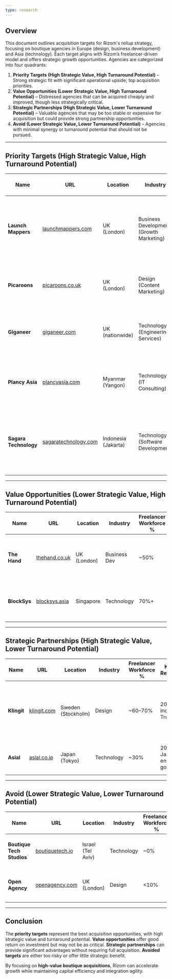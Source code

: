 ```yaml
---
type: research
---
```

## Overview
This document outlines acquisition targets for Rizom's rollup strategy, focusing on boutique agencies in Europe (design, business development) and Asia (technology). Each target aligns with Rizom’s freelancer-driven model and offers strategic growth opportunities. Agencies are categorized into four quadrants:

1. **Priority Targets (High Strategic Value, High Turnaround Potential)** – Strong strategic fit with significant operational upside; top acquisition priorities.
2. **Value Opportunities (Lower Strategic Value, High Turnaround Potential)** – Distressed agencies that can be acquired cheaply and improved, though less strategically critical.
3. **Strategic Partnerships (High Strategic Value, Lower Turnaround Potential)** – Valuable agencies that may be too stable or expensive for acquisition but could provide strong partnership opportunities.
4. **Avoid (Lower Strategic Value, Lower Turnaround Potential)** – Agencies with minimal synergy or turnaround potential that should not be pursued.

---

## Priority Targets (High Strategic Value, High Turnaround Potential)

| Name                 | URL                                  | Location           | Industry         | Freelancer Workforce % | Key Client Relationships                                    | Estimated Valuation           | Main Operational Challenges                                                         | Suggested Integration Approach                                                                         |
|----------------------|--------------------------------------|--------------------|------------------|------------------------|--------------------------------------------------------------|-------------------------------|--------------------------------------------------------------------------------------|--------------------------------------------------------------------------------------------------------|
| **Launch Mappers**   | [launchmappers.com](https://www.launchmappers.com)    | UK (London)       | Business Development (Growth Marketing) | ~70% | Tech startups (e.g. *Moonworkers*, *KISSPatent*) | ~$1.5–2M | Limited project capacity; quality control issues | Absorb into Rizom as a growth-marketing arm; provide operational support and expand into enterprise clients. |
| **Picaroons**        | [picaroons.co.uk](http://www.picaroons.co.uk)         | UK (London)       | Design (Content Marketing)    | 80–90% | Niche brands, social enterprises | ~$0.5–1M | Founder-led, inconsistent revenue | Integrate as a content studio; add project managers and sales to scale. |
| **Giganeer**         | [giganeer.com](https://giganeer.com)                 | UK (nationwide)   | Technology (Engineering Services) | ~90% | UK SMEs (engineering, manufacturing) | ~$1–2M | Minimal marketing reach; underutilized talent pool | Fold into Rizom’s engineering unit; invest in platform and quality control. |
| **Plancy Asia**      | [plancyasia.com](https://plancyasia.com) | Myanmar (Yangon)  | Technology (IT Consulting)     | ~70% | 40+ SE Asian SMEs | <$0.5M | New company, volatile market | Use as an offshore development hub; stabilize operations and shift HQ if necessary. |
| **Sagara Technology** | [sagaratechnology.com](https://sagaratechnology.com) | Indonesia (Jakarta) | Technology (Software Development) | ~80% | Indonesian government, NGOs, startups | ~$2–3M | Crowded market, no focus | Narrow focus to high-demand services; leverage Rizom brand for enterprise contracts. |

---

## Value Opportunities (Lower Strategic Value, High Turnaround Potential)

| Name            | URL                                | Location          | Industry      | Freelancer Workforce % | Key Client Relationships                      | Estimated Valuation       | Main Operational Challenges                                               | Suggested Integration Approach                                |
|-----------------|------------------------------------|-------------------|---------------|------------------------|------------------------------------------------|---------------------------|--------------------------------------------------------------------------|--------------------------------------------------------------|
| **The Hand**    | [thehand.co.uk](https://www.thehand.co.uk)        | UK (London)     | Business Dev  | ~50% | Boutique design firms | ~$0.5M | Niche market, limited scale | Absorb into Rizom’s business development operations; expand lead-gen model. |
| **BlockSys**    | [blocksys.asia](https://www.blocksys.asia)        | Singapore       | Technology    | 70%+ | SMEs (Fintech, Blockchain) | ~$0.3M | Minimal marketing, reliance on referrals | Acquire as R&D bolt-on for blockchain/AI; standardize offerings. |

---

## Strategic Partnerships (High Strategic Value, Lower Turnaround Potential)

| Name            | URL                              | Location            | Industry     | Freelancer Workforce % | Key Client Relationships                               | Estimated Valuation       | Main Operational Challenges                                            | Suggested Integration Approach                               |
|-----------------|----------------------------------|---------------------|--------------|------------------------|---------------------------------------------------------|---------------------------|-------------------------------------------------------------|-----------------------------------------------------------|
| **Klingit**     | [klingit.com](https://klingit.com)          | Sweden (Stockholm) | Design       | ~60–70% | 200+ clients incl. H&M, Trustly | ~$15M | Rapid growth, breakeven tight | Strategic partnership or minority investment; leverage design talent for Rizom agencies. |
| **Asial**       | [asial.co.jp](https://en.asial.co.jp)      | Japan (Tokyo)      | Technology   | ~30% | 200+ Japanese enterprises, government | ~$10M | Cultural/language barriers; traditional employment model | Joint venture for Japan/Asia market expansion. |

---

## Avoid (Lower Strategic Value, Lower Turnaround Potential)

| Name                     | URL                              | Location        | Industry   | Freelancer Workforce % | Key Client Relationships               | Estimated Valuation     | Main Operational Challenges                                              | Suggested Integration Approach       |
|--------------------------|----------------------------------|-----------------|------------|------------------------|----------------------------------------|-------------------------|--------------------------------------------------------------------------|-------------------------------------|
| **Boutique Tech Studios** | [boutiquetech.io](https://boutiquetech.io)      | Israel (Tel Aviv) | Technology | ~0% | Very small SME projects | <$0.2M | Tiny team, no unique IP, no enterprise clients | **Do Not Pursue.** No strategic or financial gain. |
| **Open Agency** | [openagency.com](https://openagency.com)    | UK (London)   | Design     | <10% | Legacy branding/print clients | ~$0.5–1M | Outdated model, high overhead | **Avoid.** Poor ROI; better alternatives available. |

---

## Conclusion
The **priority targets** represent the best acquisition opportunities, with high strategic value and turnaround potential. **Value opportunities** offer good return on investment but may not be as critical. **Strategic partnerships** can provide significant advantages without requiring full acquisition. **Avoided targets** are either too risky or offer little strategic benefit.

By focusing on **high-value boutique acquisitions**, Rizom can accelerate growth while maintaining capital efficiency and integration agility.


